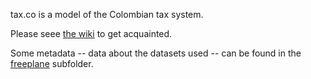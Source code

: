 tax.co is a model of the Colombian tax system.

Please seee [the wiki](https://github.com/JeffreyBenjaminBrown/tax.co/wiki) to get acquainted.

Some metadata -- data about the datasets used -- can be found in the [freeplane](freeplane) subfolder.